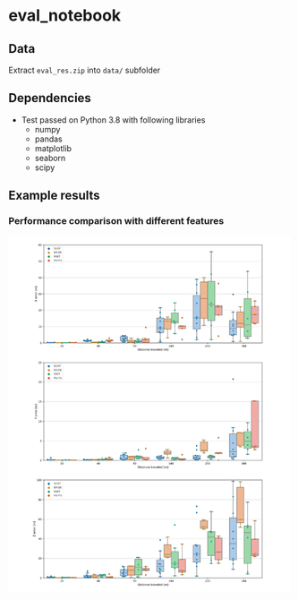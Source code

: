 # eval_notebook

## Data

Extract `eval_res.zip` into `data/` subfolder

## Dependencies

- Test passed on Python 3.8 with following libraries
  - numpy
  - pandas
  - matplotlib
  - seaborn
  - scipy

## Example results

### Performance comparison with different features

![feat_comp](./feat_comp.png)
